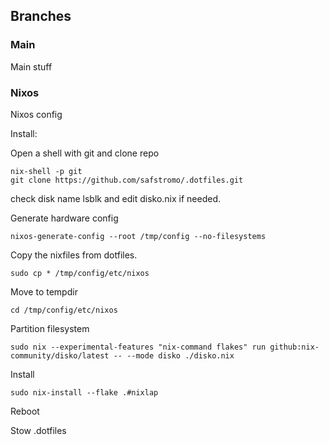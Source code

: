 
## Branches

### Main
Main stuff

### Nixos
Nixos config

Install:

Open a shell with git and clone repo
```
nix-shell -p git
git clone https://github.com/safstromo/.dotfiles.git
```

check disk name lsblk and edit disko.nix if needed.


Generate hardware config
```
nixos-generate-config --root /tmp/config --no-filesystems
```

Copy the nixfiles from dotfiles.
```
sudo cp * /tmp/config/etc/nixos
```

Move to tempdir
```
cd /tmp/config/etc/nixos
```


Partition filesystem
```
sudo nix --experimental-features "nix-command flakes" run github:nix-community/disko/latest -- --mode disko ./disko.nix
```

Install
```
sudo nix-install --flake .#nixlap
```

Reboot

Stow .dotfiles
